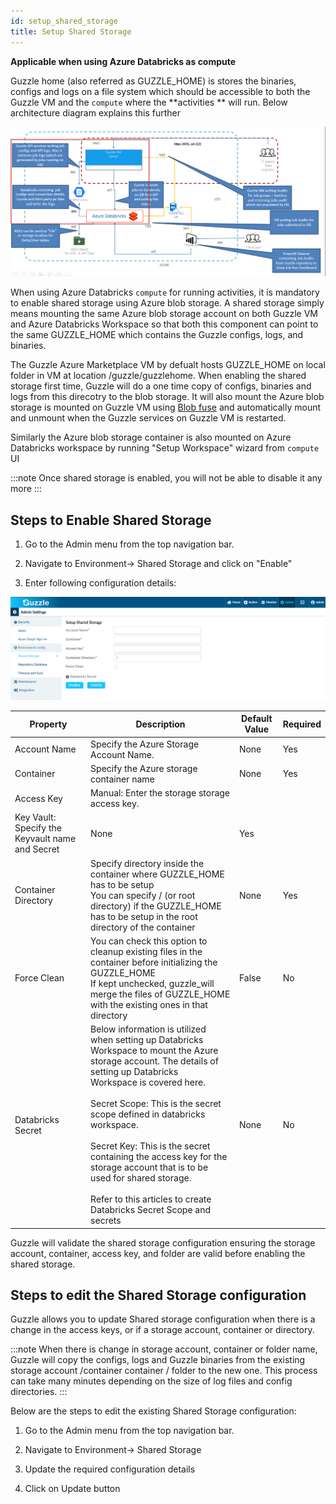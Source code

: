 ```yaml
---
id: setup_shared_storage
title: Setup Shared Storage
---
```


**Applicable when using Azure Databricks as compute**

Guzzle home (also referred as GUZZLE_HOME) is stores the binaries, configs and logs on a file system which should be accessible to both the Guzzle VM and the `compute` where the **activities ** will run. Below architecture diagram explains this further 

![image alt text](/img/docs/how-to-guides/administrator/environment-config/setup_shared_storage0.png)

When using Azure Databricks `compute` for running activities, it is mandatory to enable shared storage using Azure blob storage. A shared storage simply means mounting the same Azure blob storage account on both Guzzle VM and Azure Databricks Workspace so that both this component can point to the same GUZZLE_HOME which contains the Guzzle configs, logs, and binaries. 

The Guzzle Azure Marketplace VM by defualt hosts GUZZLE_HOME on local folder in VM at location /guzzle/guzzlehome. When  enabling the shared storage first time, Guzzle will do a one time copy of configs, binaries and logs from this direcotry  to the blob storage. It will also mount the Azure blob storage is mounted on Guzzle VM using [Blob fuse](https://docs.microsoft.com/en-us/azure/storage/blobs/storage-how-to-mount-container-linux) and automatically mount and unmount when the Guzzle services on Guzzle VM is restarted. 

Similarly the Azure blob storage container is also mounted on Azure Databricks workspace by running "Setup Workspace" wizard from `compute` UI

:::note 
Once shared storage is enabled, you will not be able to disable it any more
:::

## Steps to Enable Shared Storage 

1. Go to the Admin menu from the top navigation bar.

2. Navigate to Environment-> Shared Storage and click on "Enable" 

3. Enter following configuration details:

![image alt text](/img/docs/how-to-guides/administrator/environment-config/setup_shared_storage1.png)

|Property|Description|Default Value|Required|
|--- |--- |--- |--- |
|Account Name|Specify the Azure Storage Account Name.|None|Yes|
|Container|Specify the Azure storage container name|None|Yes|
|Access Key|Manual: Enter the storage storage access key.
Key Vault: Specify the Keyvault name and Secret|None|Yes|
|Container Directory|Specify directory inside the container where GUZZLE_HOME has to be setup<br />You can specify / (or root directory) if the GUZZLE_HOME  has to be setup in the root directory of the container|None|Yes|
|Force Clean|You can check this option to cleanup existing files in the container before initializing the GUZZLE_HOME<br />If kept unchecked, guzzle_will merge the files of GUZZLE_HOME with the existing ones in that directory|False|No|
|Databricks Secret|Below information is utilized when setting up Databricks Workspace to mount the Azure storage account. The details of setting up Databricks <br/>Workspace is covered  here.<br /><br />Secret Scope: This is the secret scope defined in databricks workspace.<br /><br />Secret Key: This is the secret containing the access key for the storage account that is to be used for shared storage.<br /><br />Refer to this articles to create Databricks Secret Scope and secrets|None|No|


Guzzle will validate the shared storage configuration ensuring the storage account, container, access key, and folder are valid before enabling the shared storage.

## Steps to edit the Shared Storage configuration

Guzzle allows you to update Shared storage configuration when there is a change in the access keys, or if a storage account, container or directory.

:::note 
When there is change in storage account, container or folder name, Guzzle will copy the configs, logs and Guzzle binaries  from the existing storage account /container container / folder to the new one. This process can take many minutes depending on the size of log files and config directories. 
:::

Below are the steps to edit the existing Shared Storage configuration: 

1. Go to the Admin menu from the top navigation bar.

2. Navigate to Environment-> Shared Storage 

3. Update the required configuration details

4. Click on Update button